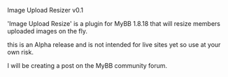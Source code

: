 Image Upload Resizer v0.1


'Image Upload Resize' is a plugin for MyBB 1.8.18 that will resize members uploaded images on the fly.

this is an Alpha release and is not intended for live sites yet so use at your own risk.

I will be creating a post on the MyBB community forum.


